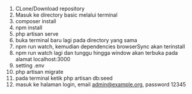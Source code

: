 1. CLone/Download repository
2. Masuk ke directory basic melalui terminal
3. composer install
4. npm install
5. php artisan serve
6. buka terminal baru lagi pada directory yang sama
7. npm run watch, kemudian dependencies browserSync akan terinstall
8. npm run watch lagi dan tunggu hingga window akan terbuka pada alamat localhost:3000
9. setting .env
10. php artisan migrate
11. pada terminal ketik php artisan db:seed
12. masuk ke halaman login, email admin@example.org, password 12345
